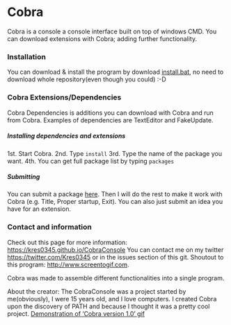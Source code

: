 # Cobra
Cobra is a console a console interface built on top of windows CMD.  You can download extensions with Cobra; adding further functionality. 

### Installation

You can download & install the program by download [install.bat](https://raw.githubusercontent.com/kres0345/CobraConsole/master/install.bat), no need to download whole repository(even though you could) :-D

### Cobra Extensions/Dependencies

Cobra Dependencies is additions you can download with Cobra and run from Cobra.
Examples of dependencies are TextEditor and FakeUpdate.

##### Installing dependencies and extensions

1st. Start Cobra.
2nd. Type `install`
3rd. Type the name of the package you want.
4th. You can get full package list by typing `packages`

##### Submitting
You can submit a package [here](https://github.com/kres0345/CobraPackageSuggestions).
Then I will do the rest to make it work with Cobra (e.g. Title, Proper startup, Exit).
You can also just submit an idea you have for an extension.

### Contact and information

Check out this page for more information: https://kres0345.github.io/CobraConsole
You can contact me on my twitter https://twitter.com/Kres0345 or in the issues section of this git.
Shoutout to this program: http://www.screentogif.com.

Cobra was made to assemble different functionalities into a single program.

About the creator: The CobraConsole was a project started by me(obviously), I were 15 years old, and I love computers.  I created Cobra upon the discovery of PATH and because I thought it was a pretty cool project.
[Demonstration of ‘Cobra version 1.0’ gif](https://raw.githubusercontent.com/kres0345/CobraConsole/master/docs/CobraDemonstration.gif)